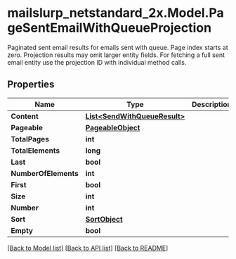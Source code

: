# mailslurp_netstandard_2x.Model.PageSentEmailWithQueueProjection
Paginated sent email results for emails sent with queue. Page index starts at zero. Projection results may omit larger entity fields. For fetching a full sent email entity use the projection ID with individual method calls.

## Properties

Name | Type | Description | Notes
------------ | ------------- | ------------- | -------------
**Content** | [**List&lt;SendWithQueueResult&gt;**](SendWithQueueResult) |  | [optional] 
**Pageable** | [**PageableObject**](PageableObject) |  | [optional] 
**TotalPages** | **int** |  | 
**TotalElements** | **long** |  | 
**Last** | **bool** |  | [optional] 
**NumberOfElements** | **int** |  | [optional] 
**First** | **bool** |  | [optional] 
**Size** | **int** |  | [optional] 
**Number** | **int** |  | [optional] 
**Sort** | [**SortObject**](SortObject) |  | [optional] 
**Empty** | **bool** |  | [optional] 

[[Back to Model list]](../README#documentation-for-models) [[Back to API list]](../README#documentation-for-api-endpoints) [[Back to README]](../README)

